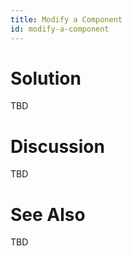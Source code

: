 ```yaml
---
title: Modify a Component
id: modify-a-component
---
```


# Solution

TBD

# Discussion

TBD

# See Also

TBD